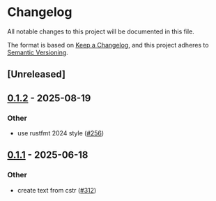 # Changelog

All notable changes to this project will be documented in this file.

The format is based on [Keep a Changelog](https://keepachangelog.com/en/1.0.0/),
and this project adheres to [Semantic Versioning](https://semver.org/spec/v2.0.0.html).

## [Unreleased]

## [0.1.2](https://github.com/aranya-project/aranya-core/compare/aranya-policy-text-v0.1.1...aranya-policy-text-v0.1.2) - 2025-08-19

### Other

- use rustfmt 2024 style ([#256](https://github.com/aranya-project/aranya-core/pull/256))

## [0.1.1](https://github.com/aranya-project/aranya-core/compare/aranya-policy-text-v0.1.0...aranya-policy-text-v0.1.1) - 2025-06-18

### Other

- create text from cstr ([#312](https://github.com/aranya-project/aranya-core/pull/312))

